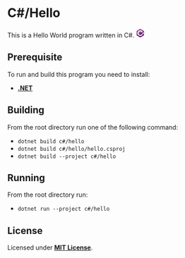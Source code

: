 # C#/Hello

This is a Hello World program written in C#.
<span>
  <img src="https://raw.githubusercontent.com/devicons/devicon/master/icons/csharp/csharp-original.svg" alt="C# Logo" width="20" height="20"/>
</span>

## Prerequisite

To run and build this program you need to install:

* [**.NET**](https://dotnet.microsoft.com/)

## Building

From the root directory run one of the following command:

* ```dotnet build c#/hello```
* ```dotnet build c#/hello/hello.csproj```
* ```dotnet build --project c#/hello```

## Running

From the root directory run:

* ```dotnet run --project c#/hello```

## License

Licensed under [**MIT License**](https://github.com/altersabeh/codes/blob/main/LICENSE).
